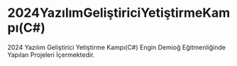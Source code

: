 # 2024YazılımGeliştiriciYetiştirmeKampı(C#)
2024 Yazılım Geliştirici Yetiştirme Kampı(C#) Engin Demioğ Eğitmenliğinde Yapılan Projeleri İçermektedir.
